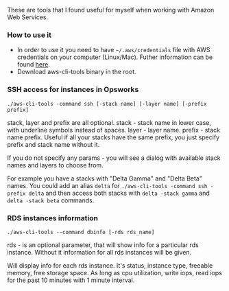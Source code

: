 These are tools that I found useful for myself when working with Amazon Web Services.

### How to use it
* In order to use it you need to have `~/.aws/credentials` file with AWS credentials on your computer (Linux/Mac). Futher information can be found [here](https://aws.amazon.com/blogs/security/a-new-and-standardized-way-to-manage-credentials-in-the-aws-sdks/).
* Download aws-cli-tools binary in the root.

### SSH access for instances in Opsworks
  `./aws-cli-tools -command ssh [-stack name] [-layer name] [-prefix prefix]`

stack, layer and prefix are all optional.
stack - stack name in lower case, with underline symbols instead of spaces.
layer - layer name.
prefix - stack name prefix. Useful if all your stacks have the same prefix, you just specify prefix and stack name without it.

If you do not specify any params - you will see a dialog with available stack names and layers to choose from.

For example you have a stacks with "Delta Gamma" and "Delta Beta" names. You could add an alias `delta` for `./aws-cli-tools -command ssh -prefix delta` and then access both stacks with `delta -stack gamma` and `delta -stack beta` commands.

### RDS instances information
  `./aws-cli-tools --command dbinfo [-rds rds_name]`

rds - is an optional parameter, that will show info for a particular rds instance. Without it information for all rds instances will be given.

Will display info for each rds instance. It's status, instance type, freeable memory, free storage space. As long as cpu utilization, write iops, read iops for the past 10 minutes with 1 minute interval.
